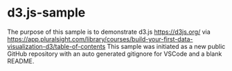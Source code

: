 # d3.js-sample

The purpose of this sample is to demonstrate d3.js https://d3js.org/ via https://app.pluralsight.com/library/courses/build-your-first-data-visualization-d3/table-of-contents
This sample was initiated as a new public GitHub repository with an auto generated gitignore for VSCode and a blank README.
